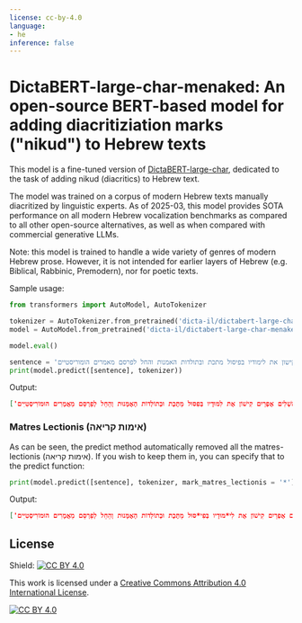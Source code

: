 ```yaml
---
license: cc-by-4.0
language:
- he
inference: false
---
```

# DictaBERT-large-char-menaked: An open-source BERT-based model for adding diacritiziation marks ("nikud") to Hebrew texts

This model is a fine-tuned version of [DictaBERT-large-char](https://huggingface.co/dicta-il/dictabert-large-char), dedicated to the task of adding nikud (diacritics) to Hebrew text. 

The model was trained on a corpus of modern Hebrew texts manually diacritized by linguistic experts. 
As of 2025-03, this model provides SOTA performance on all modern Hebrew vocalization benchmarks as compared to all other open-source alternatives, as well as when compared with commercial generative LLMs.

Note: this model is trained to handle a wide variety of genres of modern Hebrew prose. However, it is not intended for earlier layers of Hebrew (e.g. Biblical, Rabbinic, Premodern), nor for poetic texts.

Sample usage:

```python
from transformers import AutoModel, AutoTokenizer

tokenizer = AutoTokenizer.from_pretrained('dicta-il/dictabert-large-char-menaked')
model = AutoModel.from_pretrained('dicta-il/dictabert-large-char-menaked', trust_remote_code=True)

model.eval()

sentence = 'בשנת 1948 השלים אפרים קישון את לימודיו בפיסול מתכת ובתולדות האמנות והחל לפרסם מאמרים הומוריסטיים'
print(model.predict([sentence], tokenizer))
```

Output:
```json
['בִּשְׁנַת 1948 הִשְׁלִים אֶפְרַיִם קִישׁוֹן אֶת לִמּוּדָיו בְּפִסּוּל מַתֶּכֶת וּבְתוֹלְדוֹת הָאׇמָּנוּת וְהֵחֵל לְפַרְסֵם מַאֲמָרִים הוּמוֹרִיסְטִיִּים']
```

### Matres Lectionis (אימות קריאה)

As can be seen, the predict method automatically removed all the matres-lectionis (אימות קריאה). If you wish to keep them in, you can specify that to the predict function:

```python
print(model.predict([sentence], tokenizer, mark_matres_lectionis = '*'))
```

Output:

```json
['בִּשְׁנַת 1948 הִשְׁלִים אֶפְרַיִם קִישׁוֹן אֶת לִי*מּוּדָיו בְּפִי*סּוּל מַתֶּכֶת וּבְתוֹלְדוֹת הָאׇמָּנוּת וְהֵחֵל לְפַרְסֵם מַאֲמָרִים הוּמוֹרִיסְטִיִּים']
```


## License

Shield: [![CC BY 4.0][cc-by-shield]][cc-by]

This work is licensed under a
[Creative Commons Attribution 4.0 International License][cc-by].

[![CC BY 4.0][cc-by-image]][cc-by]

[cc-by]: http://creativecommons.org/licenses/by/4.0/
[cc-by-image]: https://i.creativecommons.org/l/by/4.0/88x31.png
[cc-by-shield]: https://img.shields.io/badge/License-CC%20BY%204.0-lightgrey.svg






